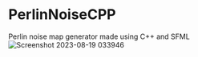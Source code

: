 # PerlinNoiseCPP
Perlin noise map generator made using C++ and SFML ![Screenshot 2023-08-19 033946](https://github.com/Saba-Kandashvili/PerlinNoiseCPP/assets/57317265/294ebb29-d19e-46d5-a062-14e004532147)
